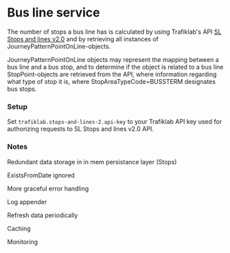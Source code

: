 # Bus line service

The number of stops a bus line has is calculated by using Trafiklab's API 
[SL Stops and lines v2.0](https://www.trafiklab.se/api/trafiklab-apis/sl/stops-and-lines-2/)
and by retrieving all instances of JourneyPatternPointOnLine-objects.

JourneyPatternPointOnLine objects may represent the mapping between a bus line and a bus stop,
and to determine if the object is related to a bus line StopPoint-objects are retrieved from
the API, where information regarding what type of stop it is, where StopAreaTypeCode=BUSSTERM 
designates bus stops.

### Setup

Set `trafiklab.stops-and-lines-2.api-key` to your Trafiklab API key used for authorizing requests to
SL Stops and lines v2.0 API.

### Notes

Redundant data storage in in mem persistance layer (Stops)

ExistsFromDate ignored

More graceful error handling

Log appender

Refresh data periodically

Caching

Monitoring